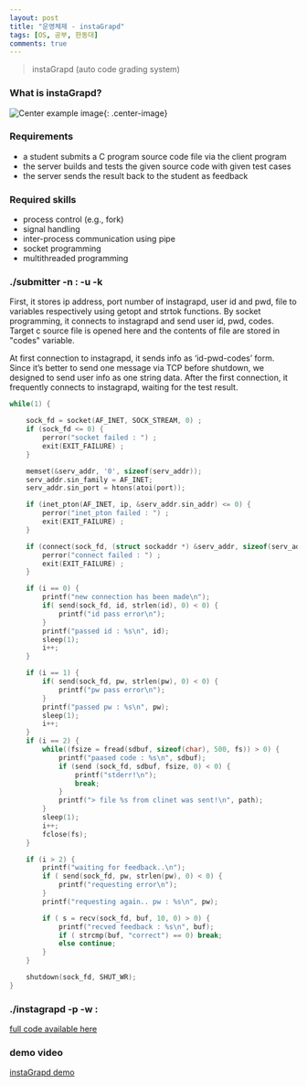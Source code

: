 ```yaml
---
layout: post
title: "운영체제 - instaGrapd"
tags: [OS, 공부, 한동대]
comments: true
---
```


> instaGrapd (auto code grading system)  

### What is instaGrapd?  
![Center example image](https://user-images.githubusercontent.com/35067611/60441394-d61cb380-9c51-11e9-8a81-6e434446b1f6.png "Center"){: .center-image}  

### Requirements  
* a student submits a C program source code file via the client program  
* the server builds and tests the given source code with given test cases  
* the server sends the result back to the student as feedback  

### Required skills
* process control (e.g., fork)
* signal handling  
* inter-process communication using pipe  
* socket programming  
* multithreaded programming  

### ./submitter -n <IP>:<Port> -u <ID> -k <PW> <File>  
First, it stores ip address, port number of instagrapd, user id and pwd, file to variables respectively using getopt and strtok functions. By socket programming, it connects to instagrapd and send user id, pwd, codes. Target c source file is opened here and the contents of file are stored in "codes" variable.  

At first connection to instagrapd, it sends info as ‘id-pwd-codes’ form. Since it’s better to send one message via TCP before shutdown, we designed to send user info as one string data. After the first connection, it frequently connects to instagrapd, waiting for the test result.  

~~~c
while(1) {

    sock_fd = socket(AF_INET, SOCK_STREAM, 0) ;
    if (sock_fd <= 0) {
        perror("socket failed : ") ;
        exit(EXIT_FAILURE) ;
    } 

    memset(&serv_addr, '0', sizeof(serv_addr)); 
    serv_addr.sin_family = AF_INET; 
    serv_addr.sin_port = htons(atoi(port));

    if (inet_pton(AF_INET, ip, &serv_addr.sin_addr) <= 0) {
        perror("inet_pton failed : ") ; 
        exit(EXIT_FAILURE) ;
    } 

    if (connect(sock_fd, (struct sockaddr *) &serv_addr, sizeof(serv_addr)) < 0) {
        perror("connect failed : ") ;
        exit(EXIT_FAILURE) ;
    }

    if (i == 0) {
        printf("new connection has been made\n");
        if( send(sock_fd, id, strlen(id), 0) < 0) {
            printf("id pass error\n");
        }
        printf("passed id : %s\n", id);
        sleep(1);
        i++;
    }

    if (i == 1) {
        if( send(sock_fd, pw, strlen(pw), 0) < 0) {
            printf("pw pass error\n");
        }
        printf("passed pw : %s\n", pw);
        sleep(1);
        i++;
    }
    if (i == 2) {
        while((fsize = fread(sdbuf, sizeof(char), 500, fs)) > 0) {
            printf("paased code : %s\n", sdbuf);
            if (send (sock_fd, sdbuf, fsize, 0) < 0) {
                printf("stderr!\n");
                break;
            }
            printf("> file %s from clinet was sent!\n", path);
        }
        sleep(1);
        i++;
        fclose(fs);
    }

    if (i > 2) {
        printf("waiting for feedback..\n");
        if ( send(sock_fd, pw, strlen(pw), 0) < 0) {
            printf("requesting error\n");
        }
        printf("requesting again.. pw : %s\n", pw);

        if ( s = recv(sock_fd, buf, 10, 0) > 0) {
            printf("recved feedback : %s\n", buf);
            if ( strcmp(buf, "correct") == 0) break;
            else continue;
        }
    }

    shutdown(sock_fd, SHUT_WR);
}
~~~

### ./instagrapd -p <Port> -w <IP>:<WPort> <Dir>  


[full code available here](https://github.com/sihyungyou/OperatingSystem/tree/master/pa2/instaGrap)  
### demo video
[instaGrapd demo](https://www.youtube.com/watch?v=SI6DPSGSaSU)
